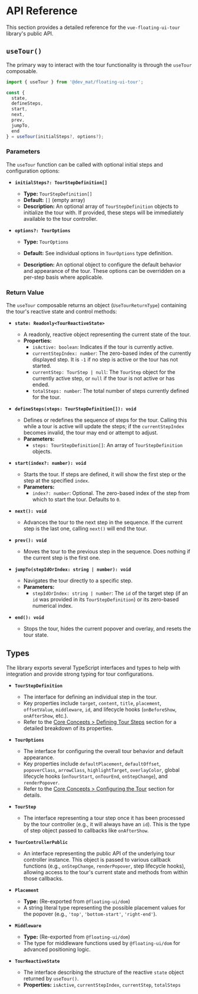 # API Reference

This section provides a detailed reference for the `vue-floating-ui-tour` library's public API.

## `useTour()`

The primary way to interact with the tour functionality is through the `useTour` composable.

```typescript
import { useTour } from '@dev_mat/floating-ui-tour';

const {
  state,
  defineSteps,
  start,
  next,
  prev,
  jumpTo,
  end
} = useTour(initialSteps?, options?);
```


### Parameters

The `useTour` function can be called with optional initial steps and configuration options:

* **`initialSteps?: TourStepDefinition[]`**
    * **Type:** `TourStepDefinition[]`
    * **Default:** `[]` (empty array)
    * **Description:** An optional array of `TourStepDefinition` objects to initialize the tour with. If provided, these steps will be immediately available to the tour controller.

* **`options?: TourOptions`**

  * **Type:** `TourOptions`

  * **Default:** See individual options in `TourOptions` type definition.

  * **Description:** An optional object to configure the default behavior and appearance of the tour. These options can be overridden on a per-step basis where applicable.


### Return Value

The `useTour` composable returns an object (`UseTourReturnType`) containing the tour's reactive state and control methods:

* **`state: Readonly<TourReactiveState>`**
    * A readonly, reactive object representing the current state of the tour.
    * **Properties:**
        * `isActive: boolean`: Indicates if the tour is currently active.
        * `currentStepIndex: number`: The zero-based index of the currently displayed step. It is `-1` if no step is active or the tour has not started.
        * `currentStep: TourStep | null`: The `TourStep` object for the currently active step, or `null` if the tour is not active or has ended.
        * `totalSteps: number`: The total number of steps currently defined for the tour.

* **`defineSteps(steps: TourStepDefinition[]): void`**
    * Defines or redefines the sequence of steps for the tour. Calling this while a tour is active will update the steps; if the `currentStepIndex` becomes invalid, the tour may end or attempt to adjust.
    * **Parameters:**
        * `steps: TourStepDefinition[]`: An array of `TourStepDefinition` objects.

* **`start(index?: number): void`**
    * Starts the tour. If steps are defined, it will show the first step or the step at the specified `index`.
    * **Parameters:**
        * `index?: number`: Optional. The zero-based index of the step from which to start the tour. Defaults to `0`.

* **`next(): void`**
    * Advances the tour to the next step in the sequence. If the current step is the last one, calling `next()` will end the tour.

* **`prev(): void`**
    * Moves the tour to the previous step in the sequence. Does nothing if the current step is the first one.

* **`jumpTo(stepIdOrIndex: string | number): void`**
    * Navigates the tour directly to a specific step.
    * **Parameters:**
        * `stepIdOrIndex: string | number`: The `id` of the target step (if an `id` was provided in its `TourStepDefinition`) or its zero-based numerical index.

* **`end(): void`**
    * Stops the tour, hides the current popover and overlay, and resets the tour state.

## Types

The library exports several TypeScript interfaces and types to help with integration and provide strong typing for tour configurations.

* **`TourStepDefinition`**
    * The interface for defining an individual step in the tour.
    * Key properties include `target`, `content`, `title`, `placement`, `offsetValue`, `middleware`, `id`, and lifecycle hooks (`onBeforeShow`, `onAfterShow`, etc.).
    * Refer to the [Core Concepts > Defining Tour Steps](/guide/core-concepts#defining-tour-steps-tourstepdefinition) section for a detailed breakdown of its properties.

* **`TourOptions`**
    * The interface for configuring the overall tour behavior and default appearance.
    * Key properties include `defaultPlacement`, `defaultOffset`, `popoverClass`, `arrowClass`, `highlightTarget`, `overlayColor`, global lifecycle hooks (`onTourStart`, `onTourEnd`, `onStepChange`), and `renderPopover`.
    * Refer to the [Core Concepts > Configuring the Tour](/guide/core-concepts#configuring-the-tour-touroptions) section for details.

* **`TourStep`**
    * The interface representing a tour step once it has been processed by the tour controller (e.g., it will always have an `id`). This is the type of step object passed to callbacks like `onAfterShow`.

* **`TourControllerPublic`**
    * An interface representing the public API of the underlying tour controller instance. This object is passed to various callback functions (e.g., `onStepChange`, `renderPopover`, step lifecycle hooks), allowing access to the tour's current state and methods from within those callbacks.

* **`Placement`**
    * **Type:** (Re-exported from `@floating-ui/dom`)
    * A string literal type representing the possible placement values for the popover (e.g., `'top'`, `'bottom-start'`, `'right-end'`).

* **`Middleware`**
    * **Type:** (Re-exported from `@floating-ui/dom`)
    * The type for middleware functions used by `@floating-ui/dom` for advanced positioning logic.

* **`TourReactiveState`**
    * The interface describing the structure of the reactive `state` object returned by `useTour()`.
    * **Properties:** `isActive`, `currentStepIndex`, `currentStep`, `totalSteps`